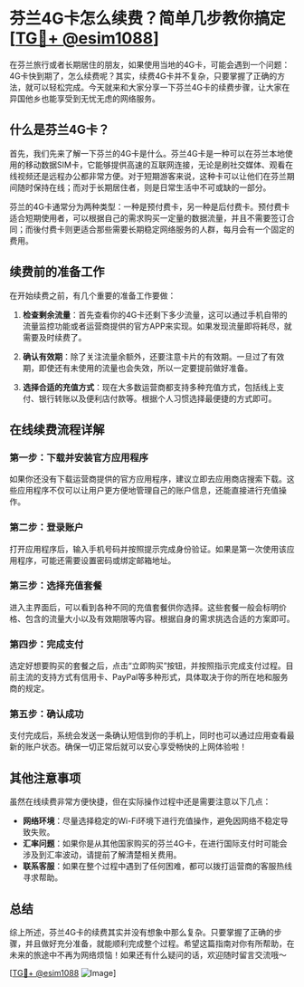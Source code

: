 # 芬兰4G卡怎么续费？简单几步教你搞定[[TG💪+ @esim1088](https://t.me/s/esim1088)]

在芬兰旅行或者长期居住的朋友，如果使用当地的4G卡，可能会遇到一个问题：4G卡快到期了，怎么续费呢？其实，续费4G卡并不复杂，只要掌握了正确的方法，就可以轻松完成。今天就来和大家分享一下芬兰4G卡的续费步骤，让大家在异国他乡也能享受到无忧无虑的网络服务。

## 什么是芬兰4G卡？

首先，我们先来了解一下芬兰的4G卡是什么。芬兰4G卡是一种可以在芬兰本地使用的移动数据SIM卡，它能够提供高速的互联网连接，无论是刷社交媒体、观看在线视频还是远程办公都非常方便。对于短期游客来说，这种卡可以让他们在芬兰期间随时保持在线；而对于长期居住者，则是日常生活中不可或缺的一部分。

芬兰的4G卡通常分为两种类型：一种是预付费卡，另一种是后付费卡。预付费卡适合短期使用者，可以根据自己的需求购买一定量的数据流量，并且不需要签订合同；而後付费卡则更适合那些需要长期稳定网络服务的人群，每月会有一个固定的费用。

## 续费前的准备工作

在开始续费之前，有几个重要的准备工作要做：

1. **检查剩余流量**：首先查看你的4G卡还剩下多少流量，这可以通过手机自带的流量监控功能或者运营商提供的官方APP来实现。如果发现流量即将耗尽，就需要及时续费了。

2. **确认有效期**：除了关注流量余额外，还要注意卡片的有效期。一旦过了有效期，即使还有未使用的流量也会失效，所以一定要提前做好准备。

3. **选择合适的充值方式**：现在大多数运营商都支持多种充值方式，包括线上支付、银行转账以及便利店付款等。根据个人习惯选择最便捷的方式即可。

## 在线续费流程详解

### 第一步：下载并安装官方应用程序

如果你还没有下载运营商提供的官方应用程序，建议立即去应用商店搜索下载。这些应用程序不仅可以让用户更方便地管理自己的账户信息，还能直接进行充值操作。

### 第二步：登录账户

打开应用程序后，输入手机号码并按照提示完成身份验证。如果是第一次使用该应用程序，可能还需要设置密码或绑定邮箱地址。

### 第三步：选择充值套餐

进入主界面后，可以看到各种不同的充值套餐供你选择。这些套餐一般会标明价格、包含的流量大小以及有效期限等内容。根据自身的需求挑选合适的方案即可。

### 第四步：完成支付

选定好想要购买的套餐之后，点击“立即购买”按钮，并按照指示完成支付过程。目前主流的支持方式有信用卡、PayPal等多种形式，具体取决于你的所在地和服务商的规定。

### 第五步：确认成功

支付完成后，系统会发送一条确认短信到你的手机上，同时也可以通过应用查看最新的账户状态。确保一切正常后就可以安心享受畅快的上网体验啦！

## 其他注意事项

虽然在线续费非常方便快捷，但在实际操作过程中还是需要注意以下几点：

- **网络环境**：尽量选择稳定的Wi-Fi环境下进行充值操作，避免因网络不稳定导致失败。
- **汇率问题**：如果你是从其他国家购买的芬兰4G卡，在进行国际支付时可能会涉及到汇率波动，请提前了解清楚相关费用。
- **联系客服**：如果在整个过程中遇到了任何困难，都可以拨打运营商的客服热线寻求帮助。

## 总结

综上所述，芬兰4G卡的续费其实并没有想象中那么复杂。只要掌握了正确的步骤，并且做好充分准备，就能顺利完成整个过程。希望这篇指南对你有所帮助，在未来的旅途中不再为网络烦恼！如果还有什么疑问的话，欢迎随时留言交流哦～

[[TG💪+ @esim1088](https://t.me/s/esim1088) ![Image](https://i.postimg.cc/4NQfJmqS/Snipaste-2025-05-13-00-14-12.png)]